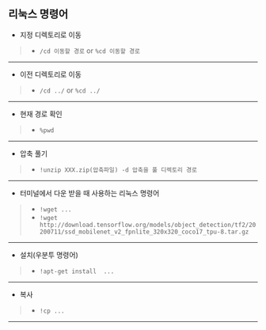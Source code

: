 ## 리눅스 명령어

- 지정 디렉토리로 이동
> - `/cd 이동할 경로` or `%cd 이동할 경로`
----------------------------------------------
- 이전 디렉토리로 이동
> - `/cd ../` or `%cd ../`
----------------------------------------------
- 현재 경로 확인
> - `%pwd`
----------------------------------------------
- 압축 풀기
> - `!unzip XXX.zip(압축파일) -d 압축을 풀 디렉토리 경로`
----------------------------------------------
- 터미널에서 다운 받을 때 사용하는 리눅스 명령어
> - `!wget ... `
> - `!wget http://download.tensorflow.org/models/object_detection/tf2/20200711/ssd_mobilenet_v2_fpnlite_320x320_coco17_tpu-8.tar.gz`
----------------------------------------------
- 설치(우분투 명령어)
> - `!apt-get install  ...`
----------------------------------------------
- 복사
> - `!cp ...`
----------------------------------------------
